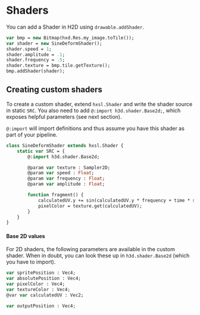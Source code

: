 # Shaders

You can add a Shader in H2D using `drawable.addShader`.

```haxe
var bmp = new Bitmap(hxd.Res.my_image.toTile());
var shader = new SineDeformShader();
shader.speed = 1;
shader.amplitude = .1;
shader.frequency = .5;
shader.texture = bmp.tile.getTexture();
bmp.addShader(shader);
```

## Creating custom shaders

To create a custom shader, extend `hxsl.Shader` and write the shader source in static `SRC`.
You also need to add `@:import h3d.shader.Base2d;`, which exposes helpful parameters (see next section).

`@:import` will import definitions and thus assume you have this shader as part of your pipeline.

```haxe
class SineDeformShader extends hxsl.Shader {
	static var SRC = {
		@:import h3d.shader.Base2d;

		@param var texture : Sampler2D;
		@param var speed : Float;
		@param var frequency : Float;
		@param var amplitude : Float;

		function fragment() {
			calculatedUV.y += sin(calculatedUV.y * frequency + time * speed) * amplitude; // wave deform
			pixelColor = texture.get(calculatedUV);
		}
	}
}
```

#### Base 2D values

For 2D shaders, the following parameters are available in the custom shader.
When in doubt, you can look these up in `h3d.shader.Base2d` (which you have to import).

```haxe
var spritePosition : Vec4;
var absolutePosition : Vec4;
var pixelColor : Vec4;
var textureColor : Vec4;
@var var calculatedUV : Vec2;

var outputPosition : Vec4;
```
